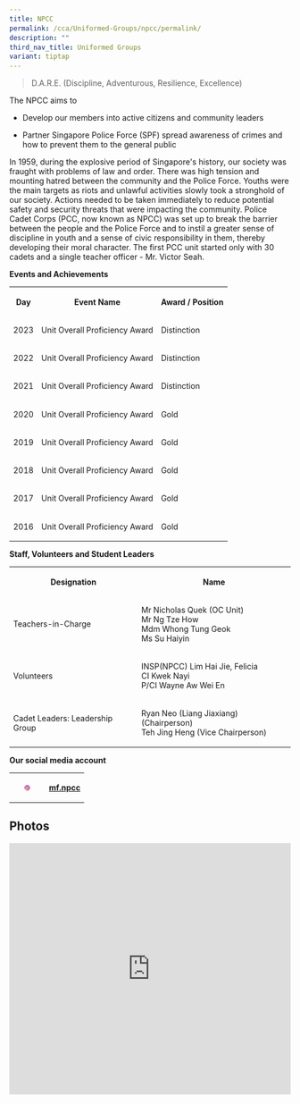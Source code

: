 ```yaml
---
title: NPCC
permalink: /cca/Uniformed-Groups/npcc/permalink/
description: ""
third_nav_title: Uniformed Groups
variant: tiptap
---
```

<blockquote>
<p>D.A.R.E. (Discipline, Adventurous, Resilience, Excellence)</p>
</blockquote>
<p>The NPCC aims to</p>
<ul data-tight="true" class="tight">
<li>
<p>Develop our members into active citizens and community leaders</p>
</li>
<li>
<p>Partner Singapore Police Force (SPF) spread awareness of crimes and how
to prevent them to the general public</p>
</li>
</ul>
<p>In 1959, during the explosive period of Singapore's history, our society
was fraught with problems of law and order. There was high tension and
mounting hatred between the community and the Police Force. Youths were
the main targets as riots and unlawful activities slowly took a stronghold
of our society. Actions needed to be taken immediately to reduce potential
safety and security threats that were impacting the community. Police Cadet
Corps (PCC, now known as NPCC) was set up to break the barrier between
the people and the Police Force and to instil a greater sense of discipline
in youth and a sense of civic responsibility in them, thereby developing
their moral character. The first PCC unit started only with 30 cadets and
a single teacher officer - Mr. Victor Seah.</p>
<p><strong>Events and Achievements</strong>
</p>
<table style="minWidth: 75px">
<colgroup>
<col>
<col>
<col>
</colgroup>
<tbody>
<tr>
<th rowspan="1" colspan="1">
<p>Day</p>
</th>
<th rowspan="1" colspan="1">
<p>Event Name</p>
</th>
<th rowspan="1" colspan="1">
<p>Award / Position</p>
</th>
</tr>
<tr>
<td rowspan="1" colspan="1">
<p>2023</p>
</td>
<td rowspan="1" colspan="1">
<p>Unit Overall Proficiency Award</p>
</td>
<td rowspan="1" colspan="1">
<p>Distinction</p>
</td>
</tr>
<tr>
<td rowspan="1" colspan="1">
<p>2022</p>
</td>
<td rowspan="1" colspan="1">
<p>Unit Overall Proficiency Award</p>
</td>
<td rowspan="1" colspan="1">
<p>Distinction</p>
</td>
</tr>
<tr>
<td rowspan="1" colspan="1">
<p>2021</p>
</td>
<td rowspan="1" colspan="1">
<p>Unit Overall Proficiency Award</p>
</td>
<td rowspan="1" colspan="1">
<p>Distinction</p>
</td>
</tr>
<tr>
<td rowspan="1" colspan="1">
<p>2020</p>
</td>
<td rowspan="1" colspan="1">
<p>Unit Overall Proficiency Award</p>
</td>
<td rowspan="1" colspan="1">
<p>Gold</p>
</td>
</tr>
<tr>
<td rowspan="1" colspan="1">
<p>2019</p>
</td>
<td rowspan="1" colspan="1">
<p>Unit Overall Proficiency Award</p>
</td>
<td rowspan="1" colspan="1">
<p>Gold</p>
</td>
</tr>
<tr>
<td rowspan="1" colspan="1">
<p>2018</p>
</td>
<td rowspan="1" colspan="1">
<p>Unit Overall Proficiency Award</p>
</td>
<td rowspan="1" colspan="1">
<p>Gold</p>
</td>
</tr>
<tr>
<td rowspan="1" colspan="1">
<p>2017</p>
</td>
<td rowspan="1" colspan="1">
<p>Unit Overall Proficiency Award</p>
</td>
<td rowspan="1" colspan="1">
<p>Gold</p>
</td>
</tr>
<tr>
<td rowspan="1" colspan="1">
<p>2016</p>
</td>
<td rowspan="1" colspan="1">
<p>Unit Overall Proficiency Award</p>
</td>
<td rowspan="1" colspan="1">
<p>Gold</p>
</td>
</tr>
</tbody>
</table>
<p><strong>Staff, Volunteers and Student Leaders</strong>
</p>
<table style="minWidth: 50px">
<colgroup>
<col>
<col>
</colgroup>
<tbody>
<tr>
<th rowspan="1" colspan="1">
<p>Designation</p>
</th>
<th rowspan="1" colspan="1">
<p>Name</p>
</th>
</tr>
<tr>
<td rowspan="1" colspan="1">
<p>Teachers-in-Charge</p>
</td>
<td rowspan="1" colspan="1">
<p>Mr Nicholas Quek (OC Unit)
<br>Mr Ng Tze How
<br>Mdm Whong Tung Geok
<br>Ms Su Haiyin</p>
</td>
</tr>
<tr>
<td rowspan="1" colspan="1">
<p>Volunteers</p>
</td>
<td rowspan="1" colspan="1">
<p>INSP(NPCC) Lim Hai Jie, Felicia
<br>CI Kwek Nayi
<br>P/CI Wayne Aw Wei En</p>
</td>
</tr>
<tr>
<td rowspan="1" colspan="1">
<p>Cadet Leaders: Leadership Group</p>
</td>
<td rowspan="1" colspan="1">
<p>Ryan Neo (Liang Jiaxiang) (Chairperson)
<br>Teh Jing Heng (Vice Chairperson)</p>
</td>
</tr>
</tbody>
</table>
<p><strong>Our social media account</strong>  <a href="https://www.instagram.com/mf.npcc/" rel="noopener noreferrer nofollow" target="_blank"><br></a>
</p>
<table style="minWidth: 50px">
<colgroup>
<col>
<col>
</colgroup>
<tbody>
<tr>
<th rowspan="1" colspan="1">
<div class="isomer-image-wrapper">
<img style="width: 20%;" height="auto" width="100%" alt="" src="/images/icon_instagram.svg">
</div>
</th>
<th rowspan="1" colspan="1">
<p><a href="https://www.instagram.com/mf.npcc/" rel="noopener noreferrer nofollow" target="_blank">mf.npcc</a>
</p>
</th>
</tr>
</tbody>
</table>
<h2>Photos</h2>
<div class="iframe-wrapper">
<iframe height="450" width="100%" allowfullscreen="true" frameborder="0" src="https://docs.google.com/presentation/d/e/2PACX-1vRnDr8CzDOZUsKp1Ol2Cn9gfvfHCyf1pRqNDzn--3biwlz9bDZzI4P-yK_dgmf01pAgu2okowuahE00/embed?start=true&amp;loop=true&amp;delayms=3000"></iframe>
</div>
<p></p>